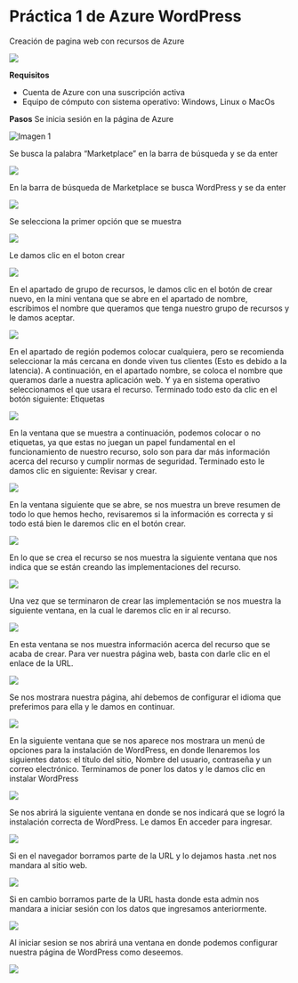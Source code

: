 # Práctica 1 de Azure WordPress
Creación de pagina web con recursos de Azure

![](https://github.com/AlanGarciaQ/Practica-1-WordPress/blob/main/imagenes/Wordpress_logo.png)

**Requisitos**
- Cuenta de Azure con una suscripción activa
- Equipo de cómputo con sistema operativo: Windows, Linux o MacOs

**Pasos**
Se inicia sesión en la página de Azure

![Imagen 1](https://github.com/AlanGarciaQ/Practica-1-WordPress/blob/main/imagenes/Imagen1.png)

Se busca la palabra “Marketplace” en la barra de búsqueda y se da enter

![](https://github.com/AlanGarciaQ/Practica-1-WordPress/blob/main/imagenes/Imagen2.jpg)

En la barra de búsqueda de Marketplace se busca WordPress y se da enter

![](https://github.com/AlanGarciaQ/Practica-1-WordPress/blob/main/imagenes/Imagen3.jpg)

Se selecciona la primer opción que se muestra 

![](https://github.com/AlanGarciaQ/Practica-1-WordPress/blob/main/imagenes/Imagen4.jpg)

Le damos clic en el boton crear 

![](https://github.com/AlanGarciaQ/Practica-1-WordPress/blob/main/imagenes/Imagen5.jpg)

En el apartado de grupo de recursos, le damos clic en el botón de crear nuevo, en la mini ventana que se abre en el apartado de nombre, escribimos el nombre que queramos que tenga nuestro grupo de recursos y le damos aceptar.

![](https://github.com/AlanGarciaQ/Practica-1-WordPress/blob/main/imagenes/Imagen6.jpg)

En el apartado de región podemos colocar cualquiera, pero se recomienda seleccionar la más cercana en donde viven tus clientes (Esto es debido a la latencia). A continuación, en el apartado nombre, se coloca el nombre que queramos darle a nuestra aplicación web. Y ya en sistema operativo seleccionamos el que usara el recurso. Terminado todo esto da clic en el botón siguiente: Etiquetas 

![](https://github.com/AlanGarciaQ/Practica-1-WordPress/blob/main/imagenes/Imagen7.jpg)

En la ventana que se muestra a continuación, podemos colocar o no etiquetas, ya que estas no juegan un papel fundamental en el funcionamiento de nuestro recurso, solo son para dar más información acerca del recurso y cumplir normas de seguridad. Terminado esto le damos clic en siguiente: Revisar y crear. 

![](https://github.com/AlanGarciaQ/Practica-1-WordPress/blob/main/imagenes/Imagen8.jpg)

En la ventana siguiente que se abre, se nos muestra un breve resumen de todo lo que hemos hecho, revisaremos si la información es correcta y si todo está bien le daremos clic en el botón crear. 

![](https://github.com/AlanGarciaQ/Practica-1-WordPress/blob/main/imagenes/Imagen9.jpg)

En lo que se crea el recurso se nos muestra la siguiente ventana que nos indica que se están creando las implementaciones del recurso. 

![](https://github.com/AlanGarciaQ/Practica-1-WordPress/blob/main/imagenes/Imagen10.jpg)

Una vez que se terminaron de crear las implementación se nos muestra la siguiente ventana, en la cual le daremos clic en ir al recurso. 

![](https://github.com/AlanGarciaQ/Practica-1-WordPress/blob/main/imagenes/Imagen11.jpg)

En esta ventana se nos muestra información acerca del recurso que se acaba de crear. Para ver nuestra página web, basta con darle clic en el enlace de la URL. 

![](https://github.com/AlanGarciaQ/Practica-1-WordPress/blob/main/imagenes/Imagen12.jpg)

Se nos mostrara nuestra página, ahí debemos de configurar el idioma que preferimos para ella y le damos en continuar. 

![](https://github.com/AlanGarciaQ/Practica-1-WordPress/blob/main/imagenes/Imagen13.jpg)

En la siguiente ventana que se nos aparece nos mostrara un menú de opciones para la instalación de WordPress, en donde llenaremos los siguientes datos: el título del sitio, Nombre del usuario, contraseña y un correo electrónico. Terminamos de poner los datos y le damos clic en instalar WordPress  

![](https://github.com/AlanGarciaQ/Practica-1-WordPress/blob/main/imagenes/Imagen14.jpg)

Se nos abrirá la siguiente ventana en donde se nos indicará que se logró la instalación correcta de WordPress. Le damos En acceder para ingresar. 

![](https://github.com/AlanGarciaQ/Practica-1-WordPress/blob/main/imagenes/Imagen15.jpg)

Si en el navegador borramos parte de la URL y lo dejamos hasta .net nos mandara al sitio web.

![](https://github.com/AlanGarciaQ/Practica-1-WordPress/blob/main/imagenes/Imagen16.jpg)

Si en cambio borramos parte de la URL hasta donde esta admin nos mandara a iniciar sesión con los datos que ingresamos anteriormente. 

![](https://github.com/AlanGarciaQ/Practica-1-WordPress/blob/main/imagenes/Imagen17.jpg)


Al iniciar sesion se nos abrirá una ventana en donde podemos configurar nuestra página de WordPress como deseemos.

![](https://github.com/AlanGarciaQ/Practica-1-WordPress/blob/main/imagenes/Imagen18.jpg)







